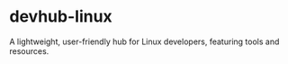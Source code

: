 # devhub-linux
A lightweight, user-friendly hub for Linux developers, featuring tools and resources.
